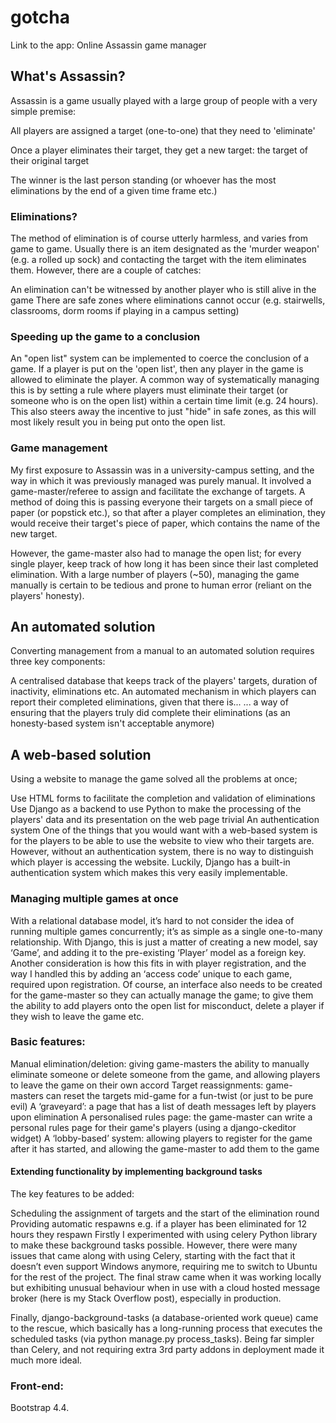 # gotcha
Link to the app: Online Assassin game manager

## What's Assassin?
Assassin is a game usually played with a large group of people with a very simple premise:

All players are assigned a target (one-to-one) that they need to 'eliminate'

Once a player eliminates their target, they get a new target: the target of their original target

The winner is the last person standing (or whoever has the most eliminations by the end of a given time frame etc.)

### Eliminations?
The method of elimination is of course utterly harmless, and varies from game to game. Usually there is an item designated as the 'murder weapon' (e.g. a rolled up sock) and contacting the target with the item eliminates them. However, there are a couple of catches:

An elimination can't be witnessed by another player who is still alive in the game
There are safe zones where eliminations cannot occur (e.g. stairwells, classrooms, dorm rooms if playing in a campus setting) 

### Speeding up the game to a conclusion
An "open list" system can be implemented to coerce the conclusion of a game. If a player is put on the 'open list', then any player in the game is allowed to eliminate the player. A common way of systematically managing this is by setting a rule where players must eliminate their target (or someone who is on the open list) within a certain time limit (e.g. 24 hours). This also steers away the incentive to just "hide" in safe zones, as this will most likely result you in being put onto the open list.

### Game management
My first exposure to Assassin was in a university-campus setting, and the way in which it was previously managed was purely manual. It involved a game-master/referee to assign and facilitate the exchange of targets. A method of doing this is passing everyone their targets on a small piece of paper (or popstick etc.), so that after a player completes an elimination, they would receive their target's piece of paper, which contains the name of the new target. 

However, the game-master also had to manage the open list; for every single player, keep track of how long it has been since their last completed elimination. With a large number of players (~50), managing the game manually is certain to be tedious and prone to human error (reliant on the players' honesty).

## An automated solution
Converting management from a manual to an automated solution requires three key components:

A centralised database that keeps track of the players' targets, duration of inactivity, eliminations etc.
An automated mechanism in which players can report their completed eliminations, given that there is...
... a way of ensuring that the players truly did complete their eliminations (as an honesty-based system isn't acceptable anymore)

## A web-based solution
Using a website to manage the game solved all the problems at once;

Use HTML forms to facilitate the completion and validation of eliminations
Use Django as a backend to use Python to make the processing of the players' data and its presentation on the web page trivial
An authentication system
One of the things that you would want with a web-based system is for the players to be able to use the website to view who their targets are. However, without an authentication system, there is no way to distinguish which player is accessing the website. Luckily, Django has a built-in authentication system which makes this very easily implementable.

### Managing multiple games at once
With a relational database model, it’s hard to not consider the idea of running multiple games concurrently; it’s as simple as a single one-to-many relationship. With Django, this is just a matter of creating a new model, say ‘Game’, and adding it to the pre-existing ‘Player’ model as a foreign key. Another consideration is how this fits in with player registration, and the way I handled this by adding an ‘access code’ unique to each game, required upon registration. Of course, an interface also needs to be created for the game-master so they can actually manage the game; to give them the ability to add players onto the open list for misconduct, delete a player if they wish to leave the game etc.

### Basic features:
Manual elimination/deletion: giving game-masters the ability to manually eliminate someone or delete someone from the game, and allowing players to leave the game on their own accord
Target reassignments: game-masters can reset the targets mid-game for a fun-twist (or just to be pure evil)
A ‘graveyard’: a page that has a list of death messages left by players upon elimination
A personalised rules page: the game-master can write a personal rules page for their game's players (using a django-ckeditor widget)
A ‘lobby-based’ system: allowing players to register for the game after it has started, and allowing the game-master to add them to the game

#### Extending functionality by implementing background tasks
The key features to be added:

Scheduling the assignment of targets and the start of the elimination round
Providing automatic respawns e.g. if a player has been eliminated for 12 hours they respawn
Firstly I experimented with using celery Python library to make these background tasks possible. However, there were many issues that came along with using Celery, starting with the fact that it doesn’t even support Windows anymore, requiring me to switch to Ubuntu for the rest of the project. The final straw came when it was working locally but exhibiting unusual behaviour when in use with a cloud hosted message broker (here is my Stack Overflow post), especially in production.

Finally, django-background-tasks (a database-oriented work queue) came to the rescue, which basically has a long-running process that executes the scheduled tasks (via python manage.py process_tasks). Being far simpler than Celery, and not requiring extra 3rd party addons in deployment made it much more ideal.

### Front-end:
Bootstrap 4.4.

